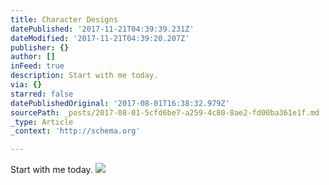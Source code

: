 ```yaml
---
title: Character Designs
datePublished: '2017-11-21T04:39:39.231Z'
dateModified: '2017-11-21T04:39:20.207Z'
publisher: {}
author: []
inFeed: true
description: Start with me today.
via: {}
starred: false
datePublishedOriginal: '2017-08-01T16:38:32.979Z'
sourcePath: _posts/2017-08-01-5cfd6be7-a259-4c80-8ae2-fd00ba361e1f.md
_type: Article
_context: 'http://schema.org'

---
```

Start with me today.
![](https://the-grid-user-content.s3-us-west-2.amazonaws.com/0d172886-60fd-4e86-9617-56d31f4c32dd.jpg)